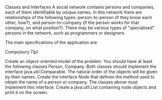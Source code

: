 Classes and Interfaces
A social network contains persons and companies, each of them identifiable by unique names.
In this network there are relationships of the following types: person-to-person (if they know each other, how?), and person-to-company (if the person works for that company, on what position?).
There may be various types of "specialized" persons in the network, such as programmers or designers.

The main specifications of the application are:

Compulsory (1p)

Create an object-oriented model of the problem. You should have at least the following classes Person, Company.
Both classes should implement the interface java.util.Comparable. The natural order of the objects will be given by their names.
Create the interface Node that defines the method used to obtain the name of a person or company. The classes above must implement this interface.
Create a java.util.List containing node objects and print it on the screen.
